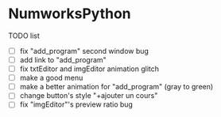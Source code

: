 # NumworksPython

TODO list
- [ ] fix "add_program" second window bug
- [ ] add link to "add_program" 
- [ ] fix txtEditor and imgEditor animation glitch
- [ ] make a good menu
- [ ] make a better animation for "add_program" (gray to green)
- [ ] change button's style "+ajouter un cours"
- [ ] fix "imgEditor"'s preview ratio bug
